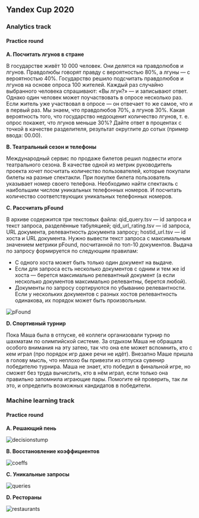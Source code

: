 ## Yandex Cup 2020
### Analytics track
#### Practice round
**A. Посчитать лгунов в стране**

В государстве живёт 10 000 человек. Они делятся на правдолюбов и лгунов. Правдолюбы говорят правду с вероятностью 80%, а лгуны — с вероятностью 40%. Государство решило подсчитать правдолюбов и лгунов на основе опроса 100 жителей. Каждый раз случайно выбранного человека спрашивают: «Вы лгун?» — и записывают ответ. Однако один человек может поучаствовать в опросе несколько раз. Если житель уже участвовал в опросе — он отвечает то же самое, что и в первый раз. Мы знаем, что правдолюбов 70%, а лгунов 30%. Какая вероятность того, что государство недооценит количество лгунов, т. е. опрос покажет, что лгунов меньше 30%? Дайте ответ в процентах с точкой в качестве разделителя, результат округлите до сотых (пример ввода: 00.00).

**B. Театральный сезон и телефоны**

Международный сервис по продаже билетов решил подвести итоги театрального сезона. В качестве одной из метрик руководитель проекта хочет посчитать количество пользователей, которые покупали билеты на разные спектакли.
При покупке билета пользователь указывает номер своего телефона. Необходимо найти спектакль с наибольшим числом уникальных телефонных номеров. И посчитать количество соответствующих уникальных телефонных номеров.

**C. Рассчитать pFound**

В архиве содержится три текстовых файла:
qid_query.tsv — id запроса и текст запроса, разделённые табуляцией;
qid_url_rating.tsv — id запроса, URL документа, релевантность документа запросу;
hostid_url.tsv — id хоста и URL документа.
Нужно вывести текст запроса с максимальным значением метрики 
pFound, посчитанной по топ-10 документов. Выдача по запросу формируется по следующим правилам:
- С одного хоста может быть только один документ на выдаче. 
- Если для запроса есть несколько документов с одним и тем же id хоста — берется максимально релевантный документ (а если несколько документов максимально релевантны, берется любой).
- Документы по запросу сортируются по убыванию релевантности.
Если у нескольких документов с разных хостов релевантность одинакова, их порядок может быть произвольным.

![pFound](analytics/practice/C.pFound/pfound_formula.png)

**D. Спортивный турнир**

Пока Маша была в отпуске, её коллеги организовали турнир по шахматам по олимпийской системе. За отдыхом Маша не обращала особого внимания на эту затею, так что она еле может вспомнить, кто с кем играл (про порядок игр даже речи не идёт). Внезапно Маше пришла в голову мысль, что неплохо бы привезти из отпуска сувенир победителю турнира. Маша не знает, кто победил в финальной игре, но сможет без труда вычислить, кто в нём играл, если только она правильно запомнила играющие пары. Помогите ей проверить, так ли это, и определить возможных кандидатов в победители. 

### Machine learning track
#### Practice round
**A. Решающий пень**

![decisionstump](ml/practice/A.stump/decision_stump.png)

**B. Восстановление коэффициентов**

![coeffs](ml/practice/B.coefficients/coeffs.png)

**C. Уникальные запросы**

![queries](ml/practice/C.queries/queries.png)

**D. Рестораны**

![restaurants](ml/practice/D.restaurants/restaurants.png)